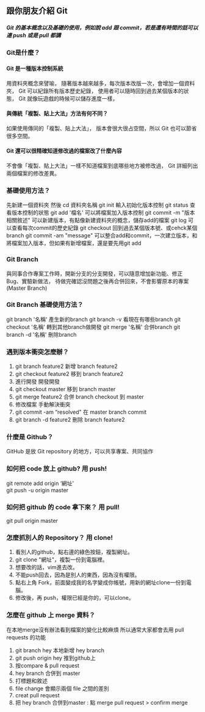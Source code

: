 ## 跟你朋友介紹 Git

##### Git 的基本概念以及基礎的使用，例如說 add 跟 commit，若是還有時間的話可以連 push 或是 pull 都講

### Git是什麼？

#### Git 是一種版本控制系統
用資料夾概念來譬喻，
隨著版本越來越多，每次版本改版一次，會增加一個資料夾，
Git 可以紀錄所有版本歷史紀錄，
使用者可以隨時回到過去某個版本的狀態，
Git 就像玩遊戲的時候可以儲存進度一樣，

#### 與傳統「複製、貼上大法」方法有何不同？
如果使用傳同的「複製、貼上大法」，
版本會很大很占空間，所以 Git 也可以節省很多空間。

#### Git 還可以很精確知道修改過的檔案改了什麼內容
不會像「複製、貼上大法」一樣不知道檔案到底哪些地方被修改過，
Git 詳細列出兩個檔案的修改差異。

### 基礎使用方法？
先新建一個資料夾
然後 cd 資料夾名稱
git init                    輸入初始化版本控制
git status                  查看版本控制的狀態
git add '檔名'               可以將檔案加入版本控制
git commit -m "版本相關敘述"  可以新建版本，有點像新建資料夾的概念，儲存add的檔案
git log                     可以查看每次commit的歷史紀錄
git checkout                回到過去某個版本號、或cehck某個branch 
git commit -am "message"    可以整合add和commit，一次建立版本，和將檔案加入版本，但如果有新增檔案，還是要先用git add

### Git Branch 
與同事合作專案工作時，開新分支的分支開發，可以隨意增加新功能、修正 Bug、實驗新做法，
待做完確認沒問題之後再合併回來，不會影響原本的專案(Master Branch)

### Git Branch 基礎使用方法？
git branch '名稱'    產生新的branch
git branch -v        看現在有哪些branch
git checkout '名稱'  轉到其他branch做開發
git merge '名稱'     合併branch
git branch -d '名稱' 刪除branch 

### 遇到版本衝突怎麼辦？
1. git branch feature2         新增 branch feature2
2. git checkout feature2       移到 branch feature2 
3. 進行開發                     開發開發
4. git checkout master         移到 branch master
5. git merge feature2          合併 branch checkout 到 master
6. 修改檔案                      手動解決衝突
7. git commit -am “resolved"   在 master branch commit
8. git branch -d feature2      刪除 branch feature2

### 什麼是 Github？
GitHub 是放 Git repository 的地方，可以共享專案、共同協作

### 如何把 code 放上 github? 用 push! 
git remote add origin ‘網址'    
git push -u origin master 

### 如何把 github 的 code 拿下來？ 用 pull! 
git pull origin master

### 怎麼抓別人的 Repository？ 用 clone!
1. 看別人的github，點右邊的綠色按鈕，複製網址。
2. git clone "網址"，複製一份到電腦裡。
3. 想要改的話，vim進去改。
4. 不能push回去，因為是別人的東西，因為沒有權限。
5. 點右上角 Fork，前面變成我的名字變成你帳號，用新的網址clone一份到電腦。
6. 修改後，再 push，權限已經是你的，可以clone。

### 怎麼在 github 上 merge 資料？
在本地merge沒有辦法看到檔案的變化比較麻煩
所以通常大家都會去用 pull requests 的功能 

1. git branch hey       本地新增 hey branch 
2. git push origin hey  推到github上
3. 按compare & pull request 
4. hey branch 合併到 master 
5. 打標題和敘述
6. file change 會顯示兩個 file 之間的差別 
7. creat pull request 
8. 把 hey branch 合併到master : 點 merge pull request > confirm merge 



